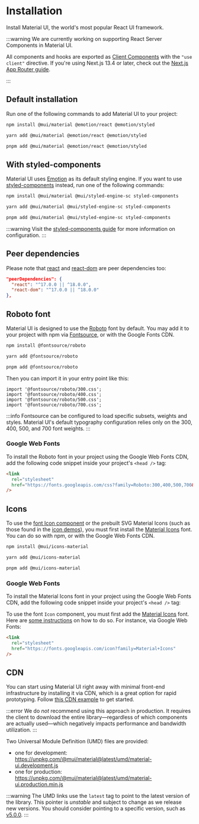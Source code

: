 # Installation

<p class="description">Install Material UI, the world's most popular React UI framework.</p>

:::warning
We are currently working on supporting React Server Components in Material UI.

All components and hooks are exported as [Client Components](https://nextjs.org/docs/getting-started/react-essentials#client-components) with the `"use client"` directive.
If you're using Next.js 13.4 or later, check out the [Next.js App Router guide](/material-ui/guides/next-js-app-router/).

:::

## Default installation

Run one of the following commands to add Material UI to your project:

<codeblock storageKey="package-manager">

```bash npm
npm install @mui/material @emotion/react @emotion/styled
```

```bash yarn
yarn add @mui/material @emotion/react @emotion/styled
```

```bash pnpm
pnpm add @mui/material @emotion/react @emotion/styled
```

</codeblock>

## With styled-components

Material UI uses [Emotion](https://emotion.sh/) as its default styling engine.
If you want to use [styled-components](https://styled-components.com/) instead, run one of the following commands:

<codeblock storageKey="package-manager">

```bash npm
npm install @mui/material @mui/styled-engine-sc styled-components
```

```bash yarn
yarn add @mui/material @mui/styled-engine-sc styled-components
```

```bash pnpm
pnpm add @mui/material @mui/styled-engine-sc styled-components
```

</codeblock>

:::warning
Visit the [styled-components guide](/material-ui/guides/styled-components/) for more information on configuration.
:::

## Peer dependencies

<!-- #react-peer-version -->

Please note that [react](https://www.npmjs.com/package/react) and [react-dom](https://www.npmjs.com/package/react-dom) are peer dependencies too:

```json
"peerDependencies": {
  "react": "^17.0.0 || ^18.0.0",
  "react-dom": "^17.0.0 || ^18.0.0"
},
```

## Roboto font

Material UI is designed to use the [Roboto](https://fonts.google.com/specimen/Roboto)
font by default.
You may add it to your project with npm via [Fontsource](https://fontsource.org/), or with the Google Fonts CDN.

<codeblock storageKey="package-manager">

```bash npm
npm install @fontsource/roboto
```

```bash yarn
yarn add @fontsource/roboto
```

```bash pnpm
pnpm add @fontsource/roboto
```

</codeblock>

Then you can import it in your entry point like this:

```tsx
import '@fontsource/roboto/300.css';
import '@fontsource/roboto/400.css';
import '@fontsource/roboto/500.css';
import '@fontsource/roboto/700.css';
```

:::info
Fontsource can be configured to load specific subsets, weights and styles. Material UI's default typography configuration relies only on the 300, 400, 500, and 700 font weights.
:::

### Google Web Fonts

To install the Roboto font in your project using the Google Web Fonts CDN, add the following code snippet inside your project's `<head />` tag:

```html
<link
  rel="stylesheet"
  href="https://fonts.googleapis.com/css?family=Roboto:300,400,500,700&display=swap"
/>
```

## Icons

To use the [font Icon component](/material-ui/icons/#icon-font-icons) or the prebuilt SVG Material Icons (such as those found in the [icon demos](/material-ui/icons/)), you must first install the [Material Icons](https://fonts.google.com/icons?icon.set=Material+Icons) font.
You can do so with npm, or with the Google Web Fonts CDN.

<codeblock storageKey="package-manager">

```bash npm
npm install @mui/icons-material
```

```bash yarn
yarn add @mui/icons-material
```

```bash pnpm
pnpm add @mui/icons-material
```

</codeblock>

### Google Web Fonts

To install the Material Icons font in your project using the Google Web Fonts CDN, add the following code snippet inside your project's `<head />` tag:

To use the font `Icon` component, you must first add the [Material Icons](https://fonts.google.com/icons?icon.set=Material+Icons) font.
Here are [some instructions](/material-ui/icons/#icon-font-icons)
on how to do so.
For instance, via Google Web Fonts:

```html
<link
  rel="stylesheet"
  href="https://fonts.googleapis.com/icon?family=Material+Icons"
/>
```

## CDN

You can start using Material UI right away with minimal front-end infrastructure by installing it via CDN, which is a great option for rapid prototyping.
Follow [this CDN example](https://github.com/mui/material-ui/tree/master/examples/material-via-cdn) to get started.

:::error
We do _not_ recommend using this approach in production.
It requires the client to download the entire library—regardless of which components are actually used—which negatively impacts performance and bandwidth utilization.
:::

Two Universal Module Definition (UMD) files are provided:

- one for development: https://unpkg.com/@mui/material@latest/umd/material-ui.development.js
- one for production: https://unpkg.com/@mui/material@latest/umd/material-ui.production.min.js

:::warning
The UMD links use the `latest` tag to point to the latest version of the library.
This pointer is _unstable_ and subject to change as we release new versions.
You should consider pointing to a specific version, such as [v5.0.0](https://unpkg.com/@mui/material@5.0.0/umd/material-ui.development.js).
:::
